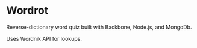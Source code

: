 Wordrot
=======

Reverse-dictionary word quiz built with Backbone, Node.js, and MongoDb.

Uses Wordnik API for lookups.